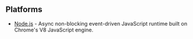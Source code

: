 ## Platforms

- [Node.js](https://github.com/sindresorhus/awesome-nodejs#readme) - Async non-blocking event-driven JavaScript runtime built on Chrome's V8 JavaScript engine.